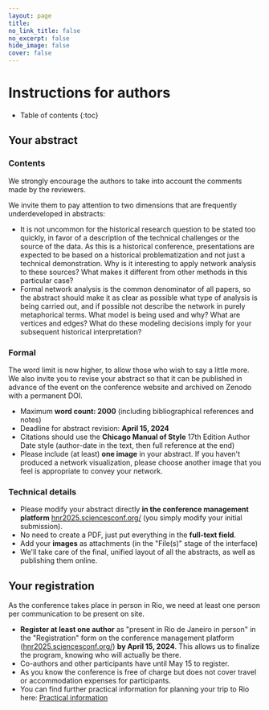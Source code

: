 ```yaml
---
layout: page
title: 
no_link_title: false 
no_excerpt: false 
hide_image: false
cover: false
---
```


# Instructions for authors

* Table of contents
{:toc}

## Your abstract

### Contents
We strongly encourage the authors to take into account the comments made by the reviewers. 

We invite them to pay attention to two dimensions that are frequently underdeveloped in abstracts: 
* It is not uncommon for the historical research question to be stated too quickly, in favor of a description of the technical challenges or the source of the data. As this is a historical conference, presentations are expected to be based on a historical problematization and not just a technical demonstration. Why is it interesting to apply network analysis to these sources? What makes it different from other methods in this particular case?
* Formal network analysis is the common denominator of all papers, so the abstract should make it as clear as possible what type of analysis is being carried out, and if possible not describe the network in purely metaphorical terms. What model is being used and why? What are vertices and edges? What do these modeling decisions imply for your subsequent historical interpretation?

### Formal
The word limit is now higher, to allow those who wish to say a little more. We also invite you to revise your abstract so that it can be published in advance of the event on the conference website and archived on Zenodo with a permanent DOI.

* Maximum **word count: 2000** (including bibliographical references and notes)
* Deadline for abstract revision: **April 15, 2024**
* Citations should use the **Chicago Manual of Style** 17th Edition Author Date style (author-date in the text, then full reference at the end)
* Please include (at least) **one image** in your abstract. If you haven't produced a network visualization, please choose another image that you feel is appropriate to convey your network.

### Technical details
* Please modify your abstract directly **in the conference management platform** [hnr2025.sciencesconf.org/](https://hnr2025.sciencesconf.org/) (you simply modify your initial submission).
* No need to create a PDF, just put everything in the **full-text field**.
* Add your **images** as attachments (in the "File(s)" stage of the interface)
* We'll take care of the final, unified layout of all the abstracts, as well as publishing them online.

## Your registration
As the conference takes place in person in Rio, we need at least one person per communication to be present on site.
* **Register at least one author** as "present in Rio de Janeiro in person" in the "Registration" form on the conference management platform ([hnr2025.sciencesconf.org/](https://hnr2025.sciencesconf.org/)) **by April 15, 2024**. This allows us to finalize the program, knowing who will actually be there.
* Co-authors and other participants have until May 15 to register.
* As you know the conference is free of charge but does not cover travel or accommodation expenses for participants.
* You can find further practical information for planning your trip to Rio here: [Practical information](https://historicalnetworkresearch.github.io/riodejaneiro/practical/)
